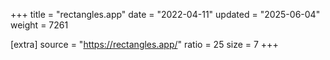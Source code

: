 +++
title = "rectangles.app"
date = "2022-04-11"
updated = "2025-06-04"
weight = 7261

[extra]
source = "https://rectangles.app/"
ratio = 25
size = 7
+++
